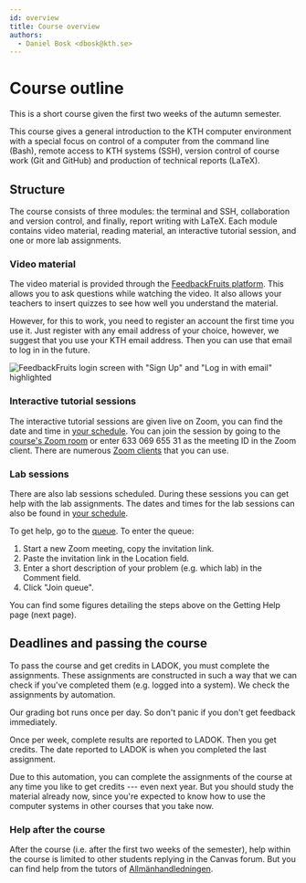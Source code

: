 ```yaml
---
id: overview
title: Course overview
authors:
  - Daniel Bosk <dbosk@kth.se>
---
```


# Course outline

This is a short course given the first two weeks of the autumn semester.

This course gives a general introduction to the KTH computer environment with a 
special focus on control of a computer from the command line (Bash), remote 
access to KTH systems (SSH), version control of course work (Git and GitHub) 
and production of technical reports (LaTeX).


## Structure

The course consists of three modules: the terminal and SSH, collaboration and 
version control, and finally, report writing with LaTeX. Each module contains 
video material, reading material, an interactive tutorial session, and one or 
more lab assignments.

### Video material

The video material is provided through the [FeedbackFruits platform][fbf]. This 
allows you to ask questions while watching the video. It also allows your 
teachers to insert quizzes to see how well you understand the material.

However, for this to work, you need to register an account the first time you 
use it. Just register with any email address of your choice, however, we 
suggest that you use your KTH email address. Then you can use that email to log 
in in the future.

![FeedbackFruits login screen with "Sign Up" and "Log in with email" 
highlighted][fbf-login]

[fbf]: https://feedbackfruits.com/interactive-video
[fbf-login]: https://github.com/dbosk/introtools/raw/master/modules/overview/fbf.png

### Interactive tutorial sessions

The interactive tutorial sessions are given live on Zoom, you can find the date 
and time in [your schedule][schedule]. You can join the session by going to the 
[course's Zoom room][zoom-room] or enter 633 069 655 31 as the meeting ID in 
the Zoom client. There are numerous [Zoom clients][zoom-clients] that you can 
use.

[schedule]: https://www.kth.se/social/home/personal-menu/schema/
[zoom-room]: https://kth-se.zoom.us/j/63306965531
[zoom-web]: https://kth-se.zoom.us/join
[zoom-clients]: https://zoom.us/download

### Lab sessions

There are also lab sessions scheduled. During these sessions you can get help 
with the lab assignments. The dates and times for the lab sessions can also be 
found in [your schedule][schedule].

To get help, go to the [queue][queue]. To enter the queue:

  1. Start a new Zoom meeting, copy the invitation link.
  2. Paste the invitation link in the Location field.
  3. Enter a short description of your problem (e.g. which lab) in the Comment 
     field.
  4. Click "Join queue".

You can find some figures detailing the steps above on the Getting Help page 
(next page).

[queue]: https://queue.csc.kth.se/Queue/DD1301


## Deadlines and passing the course

To pass the course and get credits in LADOK, you must complete the assignments. 
These assignments are constructed in such a way that we can check if you've 
completed them (e.g. logged into a system). We check the assignments by 
automation.

Our grading bot runs once per day. So don't panic if you don't get feedback 
immediately.

Once per week, complete results are reported to LADOK. Then you get credits. 
The date reported to LADOK is when you completed the last assignment.

Due to this automation, you can complete the assignments of the course at any 
time you like to get credits --- even next year. But you should study the 
material already now, since you're expected to know how to use the computer 
systems in other courses that you take now.

### Help after the course

After the course (i.e. after the first two weeks of the semester), help within 
the course is limited to other students replying in the Canvas forum. But you 
can find help from the tutors of [Allmänhandledningen][allmänhandledningen].

[allmänhandledningen]: https://www.kth.se/social/group/allmanhandledning/


